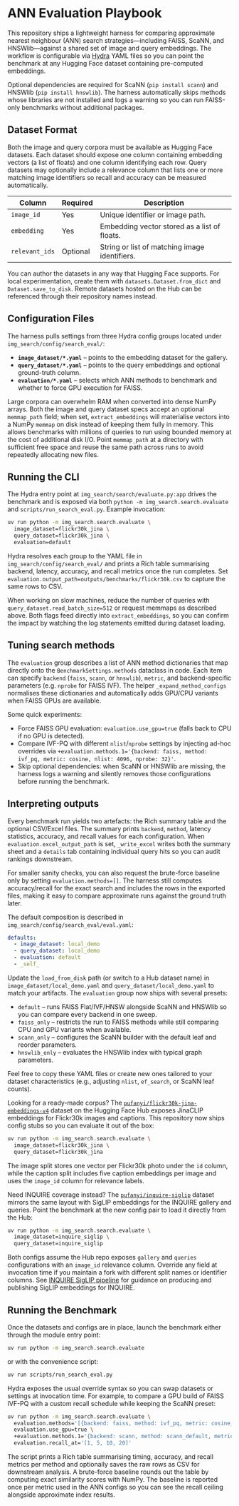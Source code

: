 # ANN Evaluation Playbook

This repository ships a lightweight harness for comparing approximate nearest
neighbour (ANN) search strategies—including FAISS, ScaNN, and HNSWlib—against a
shared set of image and query embeddings. The workflow is configurable via
[Hydra](https://hydra.cc/) YAML files so you can point the benchmark at any
Hugging Face dataset containing pre-computed embeddings.

Optional dependencies are required for ScaNN (`pip install scann`) and HNSWlib
(`pip install hnswlib`). The harness automatically skips methods whose
libraries are not installed and logs a warning so you can run FAISS-only
benchmarks without additional packages.

## Dataset Format

Both the image and query corpora must be available as Hugging Face datasets.
Each dataset should expose one column containing embedding vectors (a list of
floats) and one column identifying each row. Query datasets may optionally
include a relevance column that lists one or more matching image identifiers so
recall and accuracy can be measured automatically.

| Column           | Required | Description                                    |
|------------------|----------|------------------------------------------------|
| `image_id`       | Yes      | Unique identifier or image path.               |
| `embedding`      | Yes      | Embedding vector stored as a list of floats.   |
| `relevant_ids`   | Optional | String or list of matching image identifiers.  |

You can author the datasets in any way that Hugging Face supports. For local
experimentation, create them with `datasets.Dataset.from_dict` and
`Dataset.save_to_disk`. Remote datasets hosted on the Hub can be referenced
through their repository names instead.

## Configuration Files

The harness pulls settings from three Hydra config groups located under
`img_search/config/search_eval/`:

- **`image_dataset/*.yaml`** – points to the embedding dataset for the gallery.
- **`query_dataset/*.yaml`** – points to the query embeddings and optional
  ground-truth column.
- **`evaluation/*.yaml`** – selects which ANN methods to benchmark and whether
  to force GPU execution for FAISS.

Large corpora can overwhelm RAM when converted into dense NumPy arrays. Both the
image and query dataset specs accept an optional `memmap_path` field; when set,
`extract_embeddings` will materialise vectors into a NumPy `memmap` on disk
instead of keeping them fully in memory. This allows benchmarks with millions of
queries to run using bounded memory at the cost of additional disk I/O. Point
`memmap_path` at a directory with sufficient free space and reuse the same path
across runs to avoid repeatedly allocating new files.

## Running the CLI

The Hydra entry point at `img_search/search/evaluate.py:app` drives the benchmark and is
exposed via both `python -m img_search.search.evaluate` and
`scripts/run_search_eval.py`. Example invocation:

```bash
uv run python -m img_search.search.evaluate \
  image_dataset=flickr30k_jina \
  query_dataset=flickr30k_jina \
  evaluation=default
```

Hydra resolves each group to the YAML file in `img_search/config/search_eval/` and prints a
Rich table summarising backend, latency, accuracy, and recall metrics once the run
completes. Set
`evaluation.output_path=outputs/benchmarks/flickr30k.csv` to capture the same rows to CSV.

When working on slow machines, reduce the number of queries with
`query_dataset.read_batch_size=512` or request memmaps as described above. Both flags feed
directly into `extract_embeddings`, so you can confirm the impact by watching the log
statements emitted during dataset loading.

## Tuning search methods

The `evaluation` group describes a list of ANN method dictionaries that map directly onto
the `BenchmarkSettings.methods` dataclass in code. Each item can specify `backend`
(`faiss`, `scann`, or `hnswlib`), `metric`, and backend-specific parameters (e.g.
`nprobe` for FAISS IVF). The helper `_expand_method_configs` normalises these dictionaries
and automatically adds GPU/CPU variants when FAISS GPUs are available.

Some quick experiments:

- Force FAISS GPU evaluation: `evaluation.use_gpu=true` (falls back to CPU if no GPU is
detected).
- Compare IVF-PQ with different `nlist`/`nprobe` settings by injecting ad-hoc overrides via
  `+evaluation.methods.1='{backend: faiss, method: ivf_pq, metric: cosine, nlist: 4096, nprobe: 32}'`.
- Skip optional dependencies: when ScaNN or HNSWlib are missing, the harness logs a warning
  and silently removes those configurations before running the benchmark.

## Interpreting outputs

Every benchmark run yields two artefacts: the Rich summary table and the optional CSV/Excel
files. The summary prints `backend`, `method`, latency statistics, accuracy, and recall
values for each configuration. When
`evaluation.excel_output_path` is set, `_write_excel` writes both the summary sheet and a
`details` tab containing individual query hits so you can audit rankings downstream.

For smaller sanity checks, you can also request the brute-force baseline only by setting
`evaluation.methods=[]`. The harness still computes accuracy/recall for the exact search
and includes the rows in the exported files, making it easy to compare approximate runs
against the ground truth later.

The default composition is described in `img_search/config/search_eval/eval.yaml`:

```yaml
defaults:
  - image_dataset: local_demo
  - query_dataset: local_demo
  - evaluation: default
  - _self_
```

Update the `load_from_disk` path (or switch to a Hub dataset name) in
`image_dataset/local_demo.yaml` and `query_dataset/local_demo.yaml` to match your
artifacts. The `evaluation` group now ships with several presets:

- `default` – runs FAISS Flat/IVF/HNSW alongside ScaNN and HNSWlib so you can
  compare every backend in one sweep.
- `faiss_only` – restricts the run to FAISS methods while still comparing CPU
  and GPU variants when available.
- `scann_only` – configures the ScaNN builder with the default leaf and reorder
  parameters.
- `hnswlib_only` – evaluates the HNSWlib index with typical graph parameters.

Feel free to copy these YAML files or create new ones tailored to your dataset
characteristics (e.g., adjusting `nlist`, `ef_search`, or ScaNN leaf counts).

Looking for a ready-made corpus? The
[`pufanyi/flickr30k-jina-embeddings-v4`](https://huggingface.co/datasets/pufanyi/flickr30k-jina-embeddings-v4)
dataset on the Hugging Face Hub exposes JinaCLIP embeddings for Flickr30k
images and captions. This repository now ships config stubs so you can evaluate
it out of the box:

```bash
uv run python -m img_search.search.evaluate \
  image_dataset=flickr30k_jina \
  query_dataset=flickr30k_jina
```

The image split stores one vector per Flickr30k photo under the `id` column,
while the caption split includes five caption embeddings per image and uses the
`image_id` column for relevance labels.

Need INQUIRE coverage instead? The
[`pufanyi/inquire-siglip`](https://huggingface.co/datasets/pufanyi/inquire-siglip)
dataset mirrors the same layout with SigLIP embeddings for the INQUIRE gallery
and queries. Point the benchmark at the new config pair to load it directly
from the Hub:

```bash
uv run python -m img_search.search.evaluate \
  image_dataset=inquire_siglip \
  query_dataset=inquire_siglip
```

Both configs assume the Hub repo exposes `gallery` and `queries` configurations
with an `image_id` relevance column. Override any field at invocation time if
you maintain a fork with different split names or identifier columns. See
[INQUIRE SigLIP pipeline](../tutorials/inquire_siglip_pipeline.md) for guidance on producing and
publishing SigLIP embeddings for INQUIRE.

## Running the Benchmark

Once the datasets and configs are in place, launch the benchmark either through
the module entry point:

```bash
uv run python -m img_search.search.evaluate
```

or with the convenience script:

```bash
uv run scripts/run_search_eval.py
```

Hydra exposes the usual override syntax so you can swap datasets or settings at
invocation time. For example, to compare a GPU build of FAISS IVF-PQ with a
custom recall schedule while keeping the ScaNN preset:

```bash
uv run python -m img_search.search.evaluate \
  evaluation.methods='[{backend: faiss, method: ivf_pq, metric: cosine, nlist: 1024, nprobe: 32, m: 8}]' \
  evaluation.use_gpu=true \
  +evaluation.methods.1='{backend: scann, method: scann_default, metric: cosine}' \
  evaluation.recall_at='[1, 5, 10, 20]'
```

The script prints a Rich table summarising timing, accuracy, and recall metrics
per method and optionally saves the raw rows as CSV for downstream analysis. A
brute-force baseline rounds out the table by computing exact similarity scores
with NumPy. The baseline is reported once per metric used in the ANN configs so
you can see the recall ceiling alongside approximate index results.

